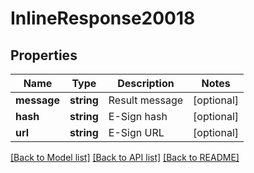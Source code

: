 # InlineResponse20018

## Properties
Name | Type | Description | Notes
------------ | ------------- | ------------- | -------------
**message** | **string** | Result message | [optional] 
**hash** | **string** | E-Sign hash | [optional] 
**url** | **string** | E-Sign URL | [optional] 

[[Back to Model list]](../../README.md#documentation-for-models) [[Back to API list]](../../README.md#documentation-for-api-endpoints) [[Back to README]](../../README.md)

